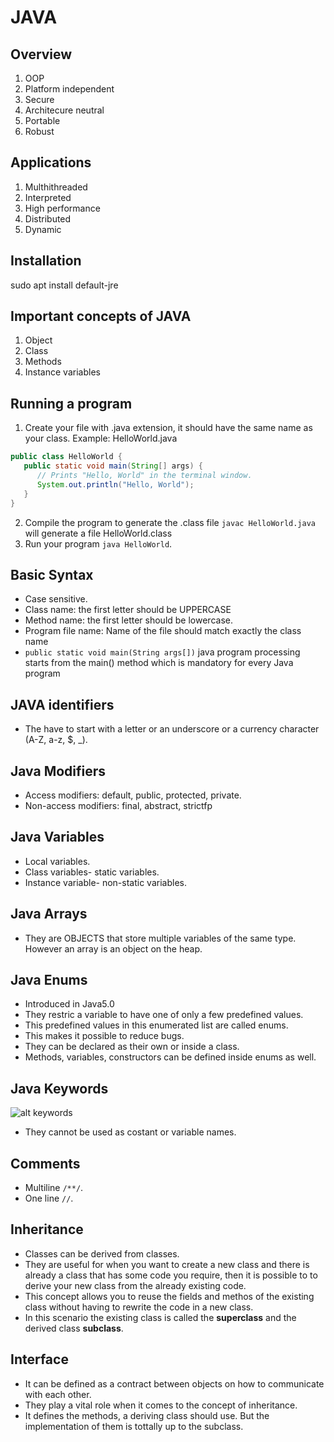 # JAVA
## Overview
1. OOP
2. Platform independent
3. Secure
4. Architecure neutral
5. Portable
6. Robust
## Applications
1. Multhithreaded 
2. Interpreted
3. High performance 
4. Distributed
5. Dynamic
## Installation 
sudo apt install default-jre
## Important concepts of JAVA
1. Object
2. Class
3. Methods
4. Instance variables
## Running a program
1. Create your file with .java extension, it should have the same name as your class.
Example: HelloWorld.java
```Java
public class HelloWorld {
   public static void main(String[] args) {
      // Prints "Hello, World" in the terminal window.
      System.out.println("Hello, World");
   }
}
```
2. Compile the program to generate the .class file
`javac HelloWorld.java` will generate a file HelloWorld.class
3. Run your program
`java HelloWorld`.
## Basic Syntax
* Case sensitive.
* Class name: the first letter should be UPPERCASE
* Method name: the first letter should be lowercase.
* Program file name: Name of the file should match exactly the class name
* `public static void main(String args[])` java program processing starts from the main() method which is mandatory for every Java program
## JAVA identifiers
* The have to start with a letter or an underscore or a currency character (A-Z, a-z, $, _).
## Java Modifiers
* Access modifiers: default, public, protected, private.
* Non-access modifiers: final, abstract, strictfp
## Java Variables
* Local variables.
* Class variables- static variables.
* Instance variable- non-static variables.
## Java Arrays
* They are OBJECTS that store multiple variables of the same type. However an array is an object on the heap.
## Java Enums
* Introduced in Java5.0
* They restric a variable to have one of only a few predefined values.
* This predefined values in this enumerated list are called enums.
* This makes it possible to reduce bugs.
* They can be declared as their own or inside a class. 
* Methods, variables, constructors can be defined inside enums as well.
## Java Keywords
![alt keywords](Java_Keywords.png)
* They cannot be used as costant or variable names.
## Comments
* Multiline `/**/`.
* One line `//`.
## Inheritance
* Classes can be derived from classes.
* They are useful for when you want to create a new class and there is already a class that has some code you require, then it is possible to to derive your new class from the already existing code.
* This concept allows you to reuse the fields and methos of the existing class without having to rewrite the code in a new class.
* In this scenario the existing class is called the **superclass** and the derived class **subclass**.
## Interface
* It can be defined as a contract between objects on how to communicate with each other.
* They play a vital role when it comes to the concept of inheritance.
* It defines the methods, a deriving class should use. But the implementation of them is tottally up to the subclass.

